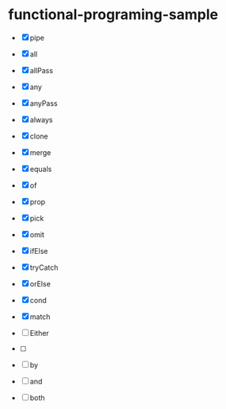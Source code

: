 # functional-programing-sample

- [x] pipe
- [x] all
- [x] allPass
- [x] any
- [x] anyPass
- [x] always
- [x] clone
- [x] merge
- [x] equals
- [x] of

- [x] prop
- [x] pick
- [x] omit
- [x] ifElse
- [x] tryCatch
- [x] orElse

- [x] cond
- [x] match

- [ ] Either
- [ ] 



- [ ] by
- [ ] and
- [ ] both